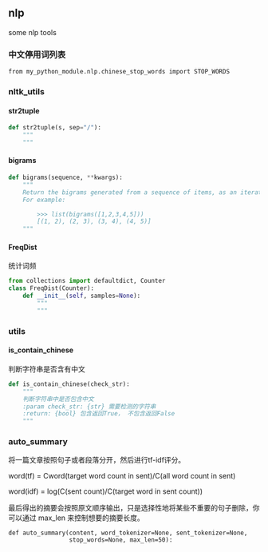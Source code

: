 ## nlp
some nlp tools

### 中文停用词列表

```
from my_python_module.nlp.chinese_stop_words import STOP_WORDS
```

### nltk_utils
#### str2tuple
```python
def str2tuple(s, sep="/"):
    """
    """
```
#### bigrams
```python
def bigrams(sequence, **kwargs):
    """
    Return the bigrams generated from a sequence of items, as an iterator.
    For example:

        >>> list(bigrams([1,2,3,4,5]))
        [(1, 2), (2, 3), (3, 4), (4, 5)]
    """
```
#### FreqDist
统计词频
```python
from collections import defaultdict, Counter
class FreqDist(Counter):
    def __init__(self, samples=None):
        """
        """
```
### utils
#### is_contain_chinese
判断字符串是否含有中文
```python
def is_contain_chinese(check_str):
    """
    判断字符串中是否包含中文
    :param check_str: {str} 需要检测的字符串
    :return: {bool} 包含返回True， 不包含返回False
    """
```

### auto_summary
将一篇文章按照句子或者段落分开，然后进行tf-idf评分。

word(tf) = Cword(target word count in sent)/C(all word count in sent)

word(idf) = log(C(sent count)/C(target word in sent count))

最后得出的摘要会按照原文顺序输出，只是选择性地将某些不重要的句子删除，你可以通过 max_len 来控制想要的摘要长度。


```
def auto_summary(content, word_tokenizer=None, sent_tokenizer=None,
                 stop_words=None, max_len=50):
```
